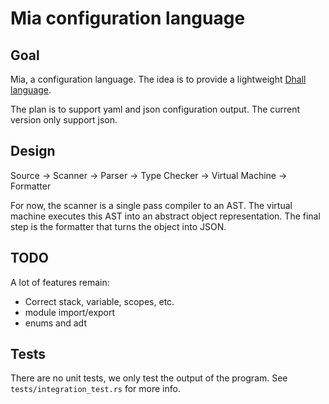 # Mia configuration language

## Goal

Mia, a configuration language.
The idea is to provide a lightweight [Dhall language](https://dhall-lang.org).

The plan is to support yaml and json configuration output.
The current version only support json.

## Design

Source -> Scanner -> Parser -> Type Checker -> Virtual Machine -> Formatter

For now, the scanner is a single pass compiler to an AST.
The virtual machine executes this AST into an abstract object representation.
The final step is the formatter that turns the object into JSON.

## TODO

A lot of features remain:

- Correct stack, variable, scopes, etc.
- module import/export
- enums and adt

## Tests

There are no unit tests, we only test the output of the program.
See `tests/integration_test.rs` for more info.